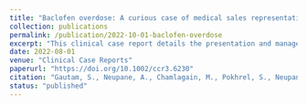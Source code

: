 ```yaml
---
title: "Baclofen overdose: A curious case of medical sales representative"
collection: publications
permalink: /publication/2022-10-01-baclofen-overdose
excerpt: "This clinical case report details the presentation and management of a medical sales representative who overdosed on baclofen. The report highlights the clinical manifestations, treatment approach, and the importance of patient education."
date: 2022-08-01
venue: "Clinical Case Reports"
paperurl: "https://doi.org/10.1002/ccr3.6230"
citation: "Gautam, S., Neupane, A., Chamlagain, M., Pokhrel, S., Neupane, D., Acharya, R., Panthi, S. (2022)."
status: "published"
---
```

